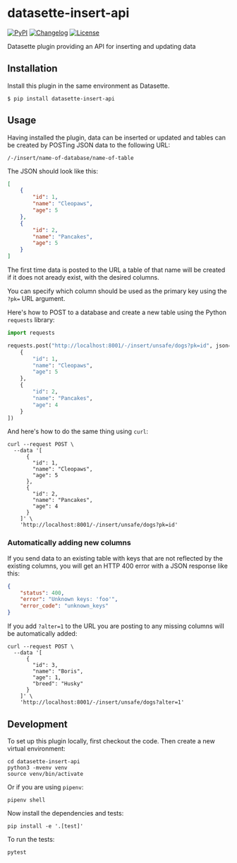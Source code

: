 # datasette-insert-api

[![PyPI](https://img.shields.io/pypi/v/datasette-insert-api.svg)](https://pypi.org/project/datasette-insert-api/)
[![Changelog](https://img.shields.io/github/v/release/simonw/datasette-insert-api?label=changelog)](https://github.com/simonw/datasette-insert-api/releases)
[![License](https://img.shields.io/badge/license-Apache%202.0-blue.svg)](https://github.com/simonw/datasette-insert-api/blob/master/LICENSE)

Datasette plugin providing an API for inserting and updating data

## Installation

Install this plugin in the same environment as Datasette.

    $ pip install datasette-insert-api

## Usage

Having installed the plugin, data can be inserted or updated and tables can be created by POSTing JSON data to the following URL:

    /-/insert/name-of-database/name-of-table

The JSON should look like this:

```json
[
    {
        "id": 1,
        "name": "Cleopaws",
        "age": 5
    },
    {
        "id": 2,
        "name": "Pancakes",
        "age": 5
    }
]
```

The first time data is posted to the URL a table of that name will be created if it does not aready exist, with the desired columns.

You can specify which column should be used as the primary key using the `?pk=` URL argument.

Here's how to POST to a database and create a new table using the Python `requests` library:

```python
import requests

requests.post("http://localhost:8001/-/insert/unsafe/dogs?pk=id", json=[
    {
        "id": 1,
        "name": "Cleopaws",
        "age": 5
    },
    {
        "id": 2,
        "name": "Pancakes",
        "age": 4
    }
])
```
And here's how to do the same thing using `curl`:

```
curl --request POST \
  --data '[
      {
        "id": 1,
        "name": "Cleopaws",
        "age": 5
      },
      {
        "id": 2,
        "name": "Pancakes",
        "age": 4
      }
    ]' \
    'http://localhost:8001/-/insert/unsafe/dogs?pk=id'
```

### Automatically adding new columns

If you send data to an existing table with keys that are not reflected by the existing columns, you will get an HTTP 400 error with a JSON response like this:

```json
{
    "status": 400,
    "error": "Unknown keys: 'foo'",
    "error_code": "unknown_keys"
}
```

If you add `?alter=1` to the URL you are posting to any missing columns will be automatically added:

```
curl --request POST \
  --data '[
      {
        "id": 3,
        "name": "Boris",
        "age": 1,
        "breed": "Husky"
      }
    ]' \
    'http://localhost:8001/-/insert/unsafe/dogs?alter=1'
```

## Development

To set up this plugin locally, first checkout the code. Then create a new virtual environment:

    cd datasette-insert-api
    python3 -mvenv venv
    source venv/bin/activate

Or if you are using `pipenv`:

    pipenv shell

Now install the dependencies and tests:

    pip install -e '.[test]'

To run the tests:

    pytest
